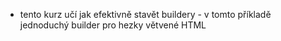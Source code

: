 * tento kurz učí jak efektivně stavět buildery - v tomto příkladě jednoduchý builder pro hezky větvené HTML